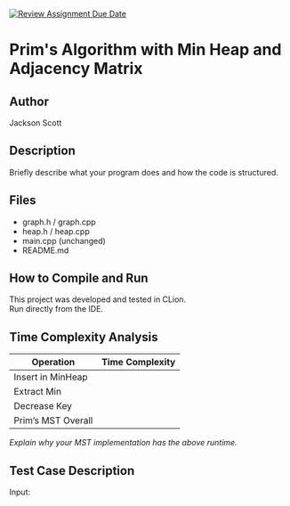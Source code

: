 [![Review Assignment Due Date](https://classroom.github.com/assets/deadline-readme-button-22041afd0340ce965d47ae6ef1cefeee28c7c493a6346c4f15d667ab976d596c.svg)](https://classroom.github.com/a/K_t6ffJX)
# Prim's Algorithm with Min Heap and Adjacency Matrix

## Author
Jackson Scott

## Description
Briefly describe what your program does and how the code is structured.

## Files
- graph.h / graph.cpp
- heap.h / heap.cpp
- main.cpp (unchanged)
- README.md

## How to Compile and Run
This project was developed and tested in CLion.  
Run directly from the IDE.

## Time Complexity Analysis


| Operation            | Time Complexity   |
|----------------------|-------------------|
| Insert in MinHeap    |                   |
| Extract Min          |                   |
| Decrease Key         |                   |
| Prim’s MST Overall   |                   |

_Explain why your MST implementation has the above runtime._

## Test Case Description

Input:  